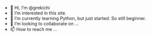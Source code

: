 - 👋 Hi, I’m @grekichi
- 👀 I’m interested in this site.
- 🌱 I’m currently learning Python, but just started. So still beginner.
- 💞️ I’m looking to collaborate on ...
- 📫 How to reach me ...

<!---
grekichi/grekichi is a ✨ special ✨ repository because its `README.md` (this file) appears on your GitHub profile.
You can click the Preview link to take a look at your changes.
--->
